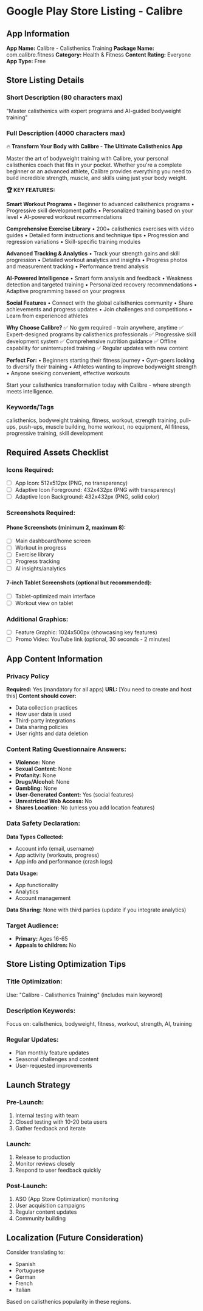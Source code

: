 
# Google Play Store Listing - Calibre

## App Information

**App Name:** Calibre - Calisthenics Training
**Package Name:** com.calibre.fitness
**Category:** Health & Fitness
**Content Rating:** Everyone
**App Type:** Free

## Store Listing Details

### Short Description (80 characters max)
"Master calisthenics with expert programs and AI-guided bodyweight training"

### Full Description (4000 characters max)

🔥 **Transform Your Body with Calibre - The Ultimate Calisthenics App**

Master the art of bodyweight training with Calibre, your personal calisthenics coach that fits in your pocket. Whether you're a complete beginner or an advanced athlete, Calibre provides everything you need to build incredible strength, muscle, and skills using just your body weight.

**🏆 KEY FEATURES:**

**Smart Workout Programs**
• Beginner to advanced calisthenics programs
• Progressive skill development paths
• Personalized training based on your level
• AI-powered workout recommendations

**Comprehensive Exercise Library**
• 200+ calisthenics exercises with video guides
• Detailed form instructions and technique tips
• Progression and regression variations
• Skill-specific training modules

**Advanced Tracking & Analytics**
• Track your strength gains and skill progression
• Detailed workout analytics and insights
• Progress photos and measurement tracking
• Performance trend analysis

**AI-Powered Intelligence**
• Smart form analysis and feedback
• Weakness detection and targeted training
• Personalized recovery recommendations
• Adaptive programming based on your progress

**Social Features**
• Connect with the global calisthenics community
• Share achievements and progress updates
• Join challenges and competitions
• Learn from experienced athletes

**Why Choose Calibre?**
✅ No gym required - train anywhere, anytime
✅ Expert-designed programs by calisthenics professionals
✅ Progressive skill development system
✅ Comprehensive nutrition guidance
✅ Offline capability for uninterrupted training
✅ Regular updates with new content

**Perfect For:**
• Beginners starting their fitness journey
• Gym-goers looking to diversify their training
• Athletes wanting to improve bodyweight strength
• Anyone seeking convenient, effective workouts

Start your calisthenics transformation today with Calibre - where strength meets intelligence.

### Keywords/Tags
calisthenics, bodyweight training, fitness, workout, strength training, pull-ups, push-ups, muscle building, home workout, no equipment, AI fitness, progressive training, skill development

## Required Assets Checklist

### Icons Required:
- [ ] App Icon: 512x512px (PNG, no transparency)
- [ ] Adaptive Icon Foreground: 432x432px (PNG with transparency)
- [ ] Adaptive Icon Background: 432x432px (PNG, solid color)

### Screenshots Required:
#### Phone Screenshots (minimum 2, maximum 8):
- [ ] Main dashboard/home screen
- [ ] Workout in progress
- [ ] Exercise library
- [ ] Progress tracking
- [ ] AI insights/analytics

#### 7-inch Tablet Screenshots (optional but recommended):
- [ ] Tablet-optimized main interface
- [ ] Workout view on tablet

### Additional Graphics:
- [ ] Feature Graphic: 1024x500px (showcasing key features)
- [ ] Promo Video: YouTube link (optional, 30 seconds - 2 minutes)

## App Content Information

### Privacy Policy
**Required:** Yes (mandatory for all apps)
**URL:** [You need to create and host this]
**Content should cover:**
- Data collection practices
- How user data is used
- Third-party integrations
- Data sharing policies
- User rights and data deletion

### Content Rating Questionnaire Answers:
- **Violence:** None
- **Sexual Content:** None
- **Profanity:** None
- **Drugs/Alcohol:** None
- **Gambling:** None
- **User-Generated Content:** Yes (social features)
- **Unrestricted Web Access:** No
- **Shares Location:** No (unless you add location features)

### Data Safety Declaration:
**Data Types Collected:**
- Account info (email, username)
- App activity (workouts, progress)
- App info and performance (crash logs)

**Data Usage:**
- App functionality
- Analytics
- Account management

**Data Sharing:** None with third parties (update if you integrate analytics)

### Target Audience:
- **Primary:** Ages 16-65
- **Appeals to children:** No

## Store Listing Optimization Tips

### Title Optimization:
Use: "Calibre - Calisthenics Training" (includes main keyword)

### Description Keywords:
Focus on: calisthenics, bodyweight, fitness, workout, strength, AI, training

### Regular Updates:
- Plan monthly feature updates
- Seasonal challenges and content
- User-requested improvements

## Launch Strategy

### Pre-Launch:
1. Internal testing with team
2. Closed testing with 10-20 beta users
3. Gather feedback and iterate

### Launch:
1. Release to production
2. Monitor reviews closely
3. Respond to user feedback quickly

### Post-Launch:
1. ASO (App Store Optimization) monitoring
2. User acquisition campaigns
3. Regular content updates
4. Community building

## Localization (Future Consideration)
Consider translating to:
- Spanish
- Portuguese
- German
- French
- Italian

Based on calisthenics popularity in these regions.
